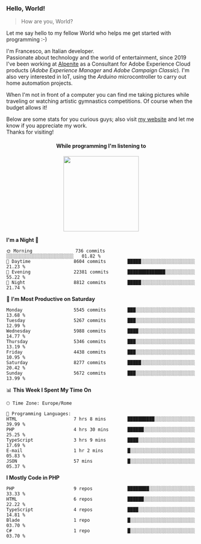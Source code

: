 ### Hello, World!

> How are you, World?

Let me say hello to my fellow World who helps me get started with programming :-)

I'm Francesco, an Italian developer.  
Passionate about technology and the world of entertainment, since 2019 I've been working at [Alpenite](https://www.alpenite.com) as a Consultant for Adobe Experience Cloud products (*Adobe Experience Manager* and *Adobe Campaign Classic*). I'm also very interested in IoT, using the *Arduino* microcontroller to carry out home automation projects.

When I'm not in front of a computer you can find me taking pictures while traveling or watching artistic gymnastics competitions. Of course when the budget allows it!

Below are some stats for you curious guys; also visit [my website](https://www.francescorega.eu) and let me know if you appreciate my work.  
Thanks for visiting!

<div align="center">
  <h4>While programming I'm listening to</h4>
  <a href="https://apps.francescorega.eu/now-playing/11147232609" target="_blank"><img src="https://apps.francescorega.eu/now-playing/11147232609" width="200"></a>
</div>

<!--START_SECTION:waka-->
**I'm a Night 🦉** 

```text
🌞 Morning                736 commits         ░░░░░░░░░░░░░░░░░░░░░░░░░   01.82 % 
🌆 Daytime                8604 commits        █████░░░░░░░░░░░░░░░░░░░░   21.23 % 
🌃 Evening                22381 commits       ██████████████░░░░░░░░░░░   55.22 % 
🌙 Night                  8812 commits        █████░░░░░░░░░░░░░░░░░░░░   21.74 % 
```
📅 **I'm Most Productive on Saturday** 

```text
Monday                   5545 commits        ███░░░░░░░░░░░░░░░░░░░░░░   13.68 % 
Tuesday                  5267 commits        ███░░░░░░░░░░░░░░░░░░░░░░   12.99 % 
Wednesday                5988 commits        ████░░░░░░░░░░░░░░░░░░░░░   14.77 % 
Thursday                 5346 commits        ███░░░░░░░░░░░░░░░░░░░░░░   13.19 % 
Friday                   4438 commits        ███░░░░░░░░░░░░░░░░░░░░░░   10.95 % 
Saturday                 8277 commits        █████░░░░░░░░░░░░░░░░░░░░   20.42 % 
Sunday                   5672 commits        ███░░░░░░░░░░░░░░░░░░░░░░   13.99 % 
```


📊 **This Week I Spent My Time On** 

```text
🕑︎ Time Zone: Europe/Rome

💬 Programming Languages: 
HTML                     7 hrs 8 mins        ██████████░░░░░░░░░░░░░░░   39.99 % 
PHP                      4 hrs 30 mins       ██████░░░░░░░░░░░░░░░░░░░   25.25 % 
TypeScript               3 hrs 9 mins        ████░░░░░░░░░░░░░░░░░░░░░   17.69 % 
E-mail                   1 hr 2 mins         █░░░░░░░░░░░░░░░░░░░░░░░░   05.83 % 
JSON                     57 mins             █░░░░░░░░░░░░░░░░░░░░░░░░   05.37 % 
```

**I Mostly Code in PHP** 

```text
PHP                      9 repos             ████████░░░░░░░░░░░░░░░░░   33.33 % 
HTML                     6 repos             ██████░░░░░░░░░░░░░░░░░░░   22.22 % 
TypeScript               4 repos             ████░░░░░░░░░░░░░░░░░░░░░   14.81 % 
Blade                    1 repo              █░░░░░░░░░░░░░░░░░░░░░░░░   03.70 % 
C#                       1 repo              █░░░░░░░░░░░░░░░░░░░░░░░░   03.70 % 
```




<!--END_SECTION:waka-->
